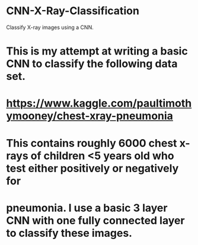 # CNN-X-Ray-Classification
Classify X-ray images using a CNN.
# This is my attempt at writing a basic CNN to classify the following data set.
# https://www.kaggle.com/paultimothymooney/chest-xray-pneumonia
# This contains roughly 6000 chest x-rays of children <5 years old who test either positively or negatively for 
# pneumonia. I use a basic 3 layer CNN with one fully connected layer to classify these images. 

